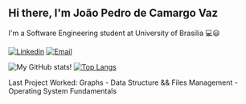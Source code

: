 ## Hi there, I'm João Pedro de Camargo Vaz
I'm a Software Engineering student at University of Brasilia 💻😃

[![Linkedin](https://img.shields.io/badge/LinkedIn-0077B5?style=for-the-badge&logo=linkedin&logoColor=white)](https://www.linkedin.com/in/joão-pedro-camargo-vaz-6a8308216/)
[![Email](https://img.shields.io/badge/Gmail-D14836?style=for-the-badge&logo=gmail&logoColor=white)](joaopedrocvaz@gmail.com)

![My GitHub stats!](https://github-readme-stats.vercel.app/api?username=JoaoPedro0803&show_icons=true&theme=tokyonight)
[![Top Langs](https://github-readme-stats.vercel.app/api/top-langs/?username=JoaoPedro0803&langs_count=8&theme=tokyonight)](https://github.com/anuraghazra/github-readme-stats)

Last Project Worked: Graphs - Data Structure && Files Management - Operating System Fundamentals
